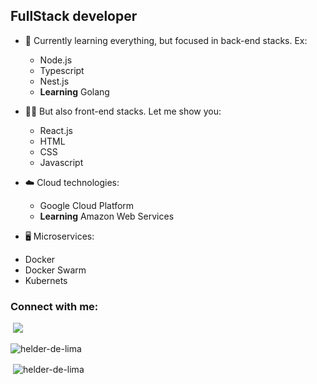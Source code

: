 ## FullStack developer
- 🌱 Currently learning everything, but focused in back-end stacks. Ex:
  <ul>
  <li>Node.js</li>
  <li>Typescript</li>
  <li>Nest.js</li>
  <li><strong>Learning</strong> Golang</li>
  </ul>

- 🙋‍♂️ But also front-end stacks. Let me show you:
  <ul>
  <li>React.js</li>
  <li>HTML</li>
  <li>CSS</li>
  <li>Javascript</li>
  </ul>

- ☁️ Cloud technologies:
   <ul>
  <li>Google Cloud Platform</li>
  <li><strong>Learning</strong> Amazon Web Services</li>
  </ul>
  
 - 🖥️ Microservices:
 <ul>
  <li>Docker</li>
  <li>Docker Swarm</li>
  <li>Kubernets</li>
  </ul>

### Connect with me:
​
<a href="https://www.linkedin.com/in/hélder-de-lima-da-silva/">
<img src="https://img.shields.io/badge/linkedin-%230077B5.svg?&style=for-the-badge&logo=linkedin&logoColor=white ">
</a>


<p>&nbsp;<img align="left" src="https://github-readme-stats.vercel.app/api/top-langs/?username=helder-stack&layout=compact&hide=html&theme=tokyonight" alt="helder-de-lima" /></p>
<p>&nbsp;<img align="center" src="https://github-readme-stats.vercel.app/api?username=helder-stack&theme=tokyonight" alt="helder-de-lima" /></p>
